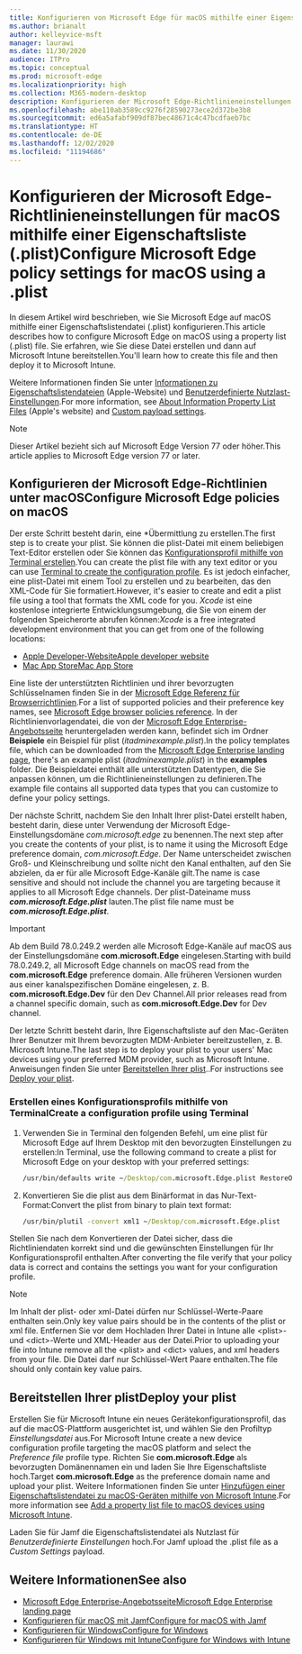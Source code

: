 ```yaml
---
title: Konfigurieren von Microsoft Edge für macOS mithilfe einer Eigenschaftsliste (.plist)
ms.author: brianalt
author: kelleyvice-msft
manager: laurawi
ms.date: 11/30/2020
audience: ITPro
ms.topic: conceptual
ms.prod: microsoft-edge
ms.localizationpriority: high
ms.collection: M365-modern-desktop
description: Konfigurieren der Microsoft Edge-Richtlinieneinstellungen unter macOS mithilfe einer Eigenschaftsliste (.plist)
ms.openlocfilehash: abe110ab3589cc9276f28590273ece2d372be3b8
ms.sourcegitcommit: ed6a5afabf909df87bec48671c4c47bcdfaeb7bc
ms.translationtype: HT
ms.contentlocale: de-DE
ms.lasthandoff: 12/02/2020
ms.locfileid: "11194686"
---
```

# <span data-ttu-id="622a3-103">Konfigurieren der Microsoft Edge-Richtlinieneinstellungen für macOS mithilfe einer Eigenschaftsliste (.plist)</span><span class="sxs-lookup"><span data-stu-id="622a3-103">Configure Microsoft Edge policy settings for macOS using a .plist</span></span>

<span data-ttu-id="622a3-104">In diesem Artikel wird beschrieben, wie Sie Microsoft Edge auf macOS mithilfe einer Eigenschaftslistendatei (.plist) konfigurieren.</span><span class="sxs-lookup"><span data-stu-id="622a3-104">This article describes how to configure Microsoft Edge on macOS using a property list (.plist) file.</span></span> <span data-ttu-id="622a3-105">Sie erfahren, wie Sie diese Datei erstellen und dann auf Microsoft Intune bereitstellen.</span><span class="sxs-lookup"><span data-stu-id="622a3-105">You'll learn how to create this file and then deploy it to Microsoft Intune.</span></span>

<span data-ttu-id="622a3-106">Weitere Informationen finden Sie unter [Informationen zu Eigenschaftslistendateien](https://developer.apple.com/library/archive/documentation/General/Reference/InfoPlistKeyReference/Articles/AboutInformationPropertyListFiles.html) (Apple-Website) und [Benutzerdefinierte Nutzlast-Einstellungen](https://support.apple.com/guide/mdm/custom-mdm9abbdbe7/1/web/1).</span><span class="sxs-lookup"><span data-stu-id="622a3-106">For more information, see [About Information Property List Files](https://developer.apple.com/library/archive/documentation/General/Reference/InfoPlistKeyReference/Articles/AboutInformationPropertyListFiles.html) (Apple's website) and [Custom payload settings](https://support.apple.com/guide/mdm/custom-mdm9abbdbe7/1/web/1).</span></span>

> [!NOTE]
> <span data-ttu-id="622a3-107">Dieser Artikel bezieht sich auf Microsoft Edge Version 77 oder höher.</span><span class="sxs-lookup"><span data-stu-id="622a3-107">This article applies to Microsoft Edge version 77 or later.</span></span>

## <span data-ttu-id="622a3-108">Konfigurieren der Microsoft Edge-Richtlinien unter macOS</span><span class="sxs-lookup"><span data-stu-id="622a3-108">Configure Microsoft Edge policies on macOS</span></span>

<span data-ttu-id="622a3-109">Der erste Schritt besteht darin, eine \*Übermittlung zu erstellen.</span><span class="sxs-lookup"><span data-stu-id="622a3-109">The first step is to create your plist.</span></span> <span data-ttu-id="622a3-110">Sie können die plist-Datei mit einem beliebigen Text-Editor erstellen oder Sie können das [Konfigurationsprofil mithilfe von Terminal erstellen](#create-a-configuration-profile-using-terminal).</span><span class="sxs-lookup"><span data-stu-id="622a3-110">You can create the plist file with any text editor or you can use [Terminal to create the configuration profile](#create-a-configuration-profile-using-terminal).</span></span> <span data-ttu-id="622a3-111">Es ist jedoch einfacher, eine plist-Datei mit einem Tool zu erstellen und zu bearbeiten, das den XML-Code für Sie formatiert.</span><span class="sxs-lookup"><span data-stu-id="622a3-111">However, it's easier to create and edit a plist file using a tool that formats the XML code for you.</span></span> <span data-ttu-id="622a3-112">*Xcode* ist eine ﻿kostenlose integrierte Entwicklungsumgebung, die Sie von einem der folgenden Speicherorte abrufen können:</span><span class="sxs-lookup"><span data-stu-id="622a3-112">*Xcode* is a free integrated development environment that you can get from one of the following locations:</span></span>

- [<span data-ttu-id="622a3-113">Apple Developer-Website</span><span class="sxs-lookup"><span data-stu-id="622a3-113">Apple developer website</span></span>](https://developer.apple.com/xcode/)
- [<span data-ttu-id="622a3-114">Mac App Store</span><span class="sxs-lookup"><span data-stu-id="622a3-114">Mac App Store</span></span>](https://apps.apple.com/app/xcode/id497799835?mt=12)

<span data-ttu-id="622a3-115">Eine liste der unterstützten Richtlinien und ihrer bevorzugten Schlüsselnamen finden Sie in der [Microsoft Edge Referenz für Browserrichtlinien](microsoft-edge-policies.md).</span><span class="sxs-lookup"><span data-stu-id="622a3-115">For a list of supported policies and their preference key names, see [Microsoft Edge browser policies reference](microsoft-edge-policies.md).</span></span> <span data-ttu-id="622a3-116">In der Richtlinienvorlagendatei, die von der [Microsoft Edge Enterprise-Angebotsseite](https://aka.ms/EdgeEnterprise) heruntergeladen werden kann, befindet sich im Ordner **Beispiele** ein Beispiel für plist (*itadminexample.plist*).</span><span class="sxs-lookup"><span data-stu-id="622a3-116">In the policy templates file, which can be downloaded from the [Microsoft Edge Enterprise landing page](https://aka.ms/EdgeEnterprise), there's an example plist (*itadminexample.plist*) in the **examples** folder.</span></span> <span data-ttu-id="622a3-117">Die Beispieldatei enthält alle unterstützten Datentypen, die Sie anpassen können, um die Richtlinieneinstellungen zu definieren.</span><span class="sxs-lookup"><span data-stu-id="622a3-117">The example file contains all supported data types that you can customize to define your policy settings.</span></span> 

<span data-ttu-id="622a3-118">Der nächste Schritt, nachdem Sie den Inhalt Ihrer plist-Datei erstellt haben, besteht darin, diese unter Verwendung der Microsoft Edge-Einstellungsdomäne *com.microsoft.edge* zu benennen.</span><span class="sxs-lookup"><span data-stu-id="622a3-118">The next step after you create the contents of your plist, is to name it using the Microsoft Edge preference domain, *com.microsoft.Edge*.</span></span> <span data-ttu-id="622a3-119">Der Name unterscheidet zwischen Groß- und Kleinschreibung und sollte nicht den Kanal enthalten, auf den Sie abzielen, da er für alle Microsoft Edge-Kanäle gilt.</span><span class="sxs-lookup"><span data-stu-id="622a3-119">The name is case sensitive and should not include the channel you are targeting because it applies to all Microsoft Edge channels.</span></span> <span data-ttu-id="622a3-120">Der plist-Dateiname muss **_com.microsoft.Edge.plist_** lauten.</span><span class="sxs-lookup"><span data-stu-id="622a3-120">The plist file name must be **_com.microsoft.Edge.plist_**.</span></span>

> [!IMPORTANT]
> <span data-ttu-id="622a3-121">Ab dem Build 78.0.249.2 werden alle Microsoft Edge-Kanäle auf macOS aus der Einstellungsdomäne **com.microsoft.Edge** eingelesen.</span><span class="sxs-lookup"><span data-stu-id="622a3-121">Starting with build 78.0.249.2, all Microsoft Edge channels on macOS read from the **com.microsoft.Edge** preference domain.</span></span> <span data-ttu-id="622a3-122">Alle früheren Versionen wurden aus einer kanalspezifischen Domäne eingelesen, z. B. **com.microsoft.Edge.Dev** für den Dev Channel.</span><span class="sxs-lookup"><span data-stu-id="622a3-122">All prior releases read from a channel specific domain, such as **com.microsoft.Edge.Dev** for Dev channel.</span></span>

<span data-ttu-id="622a3-123">Der letzte Schritt besteht darin, Ihre Eigenschaftsliste auf den Mac-Geräten Ihrer Benutzer mit Ihrem bevorzugten MDM-Anbieter bereitzustellen, z. B. Microsoft Intune.</span><span class="sxs-lookup"><span data-stu-id="622a3-123">The last step is to deploy your plist to your users' Mac devices using your preferred MDM provider, such as Microsoft Intune.</span></span> <span data-ttu-id="622a3-124">Anweisungen finden Sie unter [Bereitstellen Ihrer plist](#deploy-your-plist)..</span><span class="sxs-lookup"><span data-stu-id="622a3-124">For instructions see [Deploy your plist](#deploy-your-plist).</span></span>

### <span data-ttu-id="622a3-125">Erstellen eines Konfigurationsprofils mithilfe von Terminal</span><span class="sxs-lookup"><span data-stu-id="622a3-125">Create a configuration profile using Terminal</span></span>

1. <span data-ttu-id="622a3-126">Verwenden Sie in Terminal den folgenden Befehl, um eine plist für Microsoft Edge auf Ihrem Desktop mit den bevorzugten Einstellungen zu erstellen:</span><span class="sxs-lookup"><span data-stu-id="622a3-126">In Terminal, use the following command to create a plist for Microsoft Edge on your desktop with your preferred settings:</span></span>

   ```cmd
   /usr/bin/defaults write ~/Desktop/com.microsoft.Edge.plist RestoreOnStartup -int 1
   ```

2. <span data-ttu-id="622a3-127">Konvertieren Sie die plist aus dem Binärformat in das Nur-Text-Format:</span><span class="sxs-lookup"><span data-stu-id="622a3-127">Convert the plist from binary to plain text format:</span></span>

   ```cmd
   /usr/bin/plutil -convert xml1 ~/Desktop/com.microsoft.Edge.plist
   ```

<span data-ttu-id="622a3-128">Stellen Sie nach dem Konvertieren der Datei sicher, dass die Richtliniendaten korrekt sind und die gewünschten Einstellungen für Ihr Konfigurationsprofil enthalten.</span><span class="sxs-lookup"><span data-stu-id="622a3-128">After converting the file verify that your policy data is correct and contains the settings you want for your configuration profile.</span></span>

> [!NOTE]
> <span data-ttu-id="622a3-129">Im Inhalt der plist- oder xml-Datei dürfen nur Schlüssel-Werte-Paare enthalten sein.</span><span class="sxs-lookup"><span data-stu-id="622a3-129">Only key value pairs should be in the contents of the plist or xml file.</span></span> <span data-ttu-id="622a3-130">Entfernen Sie vor dem Hochladen Ihrer Datei in Intune alle \<plist>- und \<dict>-Werte und XML-Header aus der Datei.</span><span class="sxs-lookup"><span data-stu-id="622a3-130">Prior to uploading your file into Intune remove all the \<plist> and \<dict> values, and xml headers from your file.</span></span> <span data-ttu-id="622a3-131">Die Datei darf nur Schlüssel-Wert Paare enthalten.</span><span class="sxs-lookup"><span data-stu-id="622a3-131">The file should only contain key value pairs.</span></span>

## <span data-ttu-id="622a3-132">Bereitstellen Ihrer plist</span><span class="sxs-lookup"><span data-stu-id="622a3-132">Deploy your plist</span></span>

<span data-ttu-id="622a3-133">Erstellen Sie für Microsoft Intune ein neues Gerätekonfigurationsprofil, das auf die macOS-Plattform ausgerichtet ist, und wählen Sie den Profiltyp *Einstellungsdatei* aus.</span><span class="sxs-lookup"><span data-stu-id="622a3-133">For Microsoft Intune create a new device configuration profile targeting the macOS platform and select the *Preference file* profile type.</span></span> <span data-ttu-id="622a3-134">Richten Sie **com.microsoft.Edge** als bevorzugten Domänennamen ein und laden Sie Ihre Eigenschaftsliste hoch.</span><span class="sxs-lookup"><span data-stu-id="622a3-134">Target **com.microsoft.Edge** as the preference domain name and upload your plist.</span></span> <span data-ttu-id="622a3-135">Weitere Informationen finden Sie unter [Hinzufügen einer Eigenschaftslistendatei zu macOS-Geräten mithilfe von Microsoft Intune](https://docs.microsoft.com/intune/configuration/preference-file-settings-macos).</span><span class="sxs-lookup"><span data-stu-id="622a3-135">For more information see [Add a property list file to macOS devices using Microsoft Intune](https://docs.microsoft.com/intune/configuration/preference-file-settings-macos).</span></span>

<span data-ttu-id="622a3-136">Laden Sie für Jamf die Eigenschaftslistendatei als Nutzlast für *Benutzerdefinierte Einstellungen* hoch.</span><span class="sxs-lookup"><span data-stu-id="622a3-136">For Jamf upload the .plist file as a *Custom Settings* payload.</span></span>

## <span data-ttu-id="622a3-137">Weitere Informationen</span><span class="sxs-lookup"><span data-stu-id="622a3-137">See also</span></span>

- [<span data-ttu-id="622a3-138">Microsoft Edge Enterprise-Angebotsseite</span><span class="sxs-lookup"><span data-stu-id="622a3-138">Microsoft Edge Enterprise landing page</span></span>](https://aka.ms/EdgeEnterprise)
- [<span data-ttu-id="622a3-139">Konfigurieren für macOS mit Jamf</span><span class="sxs-lookup"><span data-stu-id="622a3-139">Configure for macOS with Jamf</span></span>](configure-microsoft-edge-on-mac-jamf.md)
- [<span data-ttu-id="622a3-140">Konfigurieren für Windows</span><span class="sxs-lookup"><span data-stu-id="622a3-140">Configure for Windows</span></span>](configure-microsoft-edge.md)
- [<span data-ttu-id="622a3-141">Konfigurieren für Windows mit Intune</span><span class="sxs-lookup"><span data-stu-id="622a3-141">Configure for Windows with Intune</span></span>](configure-edge-with-intune.md)
